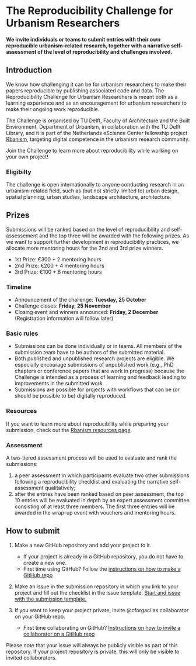 # The Reproducibility Challenge for Urbanism Researchers

**We invite individuals or teams to submit entries with their own reproducible urbanism-related research, together with a narrative self-assessment of the level of reproducibility and challenges involved.** 

## Introduction
We know how challenging it can be for urbanism researchers to make their papers reproducible by publishing associated code and data. The Reproducibility Challenge for Urbanism Researchers is meant both as a learning experience and as an encouragement for urbanism researchers to make their ongoing work reproducible.

The Challenge is organised by TU Delft, Faculty of Architecture and the Built Environment, Department of Urbanism, in collaboration with the TU Delft Library, and it is part of the Netherlands eScience Center fellowship project [Rbanism](https://www.esciencecenter.nl/claudiu-forgaci/), targeting digital competence in the urbanism research community.

Join the Challenge to learn more about reproducibility while working on your own project!

### Eligibilty
The challenge is open internationally to anyone conducting research in an urbanism-related field, such as (but not strictly limited to) urban design, spatial planning, urban studies, landscape architecture, architecture.

## Prizes
Submissions will be ranked based on the level of reproducibility and self-assessement and the top three will be awarded with the following prizes. As we want to support further development in reproducibility practices, we allocate more mentoring hours for the 2nd and 3rd prize winners.

- 1st Prize: €300 + 2 mentoring hours
- 2nd Prize: €200 + 4 mentoring hours
- 3rd Prize: €100 + 6 mentoring hours

### Timeline
- Announcement of the challenge: **Tuesday, 25 October**
- Challenge closes: **Friday, 25 November**
- Closing event and winners announced: **Friday, 2 December** (Registration information will follow later)

### Basic rules
- Submissions can be done individually or in teams. All members of the submission team have to be authors of the submitted material.
- Both published and unpublished research projects are eligible. We especially encourage submissions of unpublished work (e.g., PhD chapters or conference papers that are work in progress) because the Challenge is intended as a process of learning and feedback leading to improvements in the submitted work.
- Submissions are possible for projects with workflows that can be (or should be possible to be) digitally reproduced.

### Resources
If you want to learn more about reproducibility while preparing your submission, check out the [Rbanism resources page](https://rbanism.github.io/Rbanism/resources.html).

### Assessment
A two-tiered assessment process will be used to evaluate and rank the submissions:

1. a peer assessment in which participants evaluate two other submissions following a reproducibility checklist and evaluating the narrative self-assessment qualitatively;
2. after the entries have been ranked based on peer assessment, the top 10 entries will be evaluated in depth by an expert assessment committee consisting of at least three members. The first three entries will be awarded in the wrap-up event with vouchers and mentoring hours.

## How to submit

1. Make a new GitHub repository and add your project to it.
    
    - If your project is already in a GitHub repository, you do not have to create a new one. 
    - First time using GitHub? Follow the [instructions on how to make a GitHub repo](https://docs.github.com/en/get-started/quickstart/create-a-repo)

2. Make an issue in the submission repository in which you link to your project and fill out the checklist in the issue template. [Start and issue with the submission template.]()

3. If you want to keep your project private, invite @cforgaci as collaborator on your GitHub repo.

    - First time collaborating on GitHub? [Instructions on how to invite a collaborator on a GitHub repo](https://docs.github.com/en/account-and-profile/setting-up-and-managing-your-personal-account-on-github/managing-access-to-your-personal-repositories/inviting-collaborators-to-a-personal-repository)

Please note that your issue will always be publicly visible as part of this repository. If your project repository is private, this will only be visible to invited collaborators.









